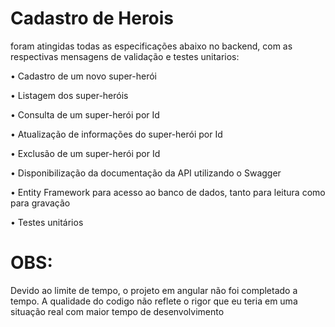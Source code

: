 # Cadastro de Herois

foram atingidas todas as especificações abaixo no backend, com as respectivas mensagens de validação e testes unitarios:


•	Cadastro de um novo super-herói

•	Listagem dos super-heróis

•	Consulta de um super-herói por Id

•	Atualização de informações do super-herói por Id

•	Exclusão de um super-herói por Id

•	Disponibilização da documentação da API utilizando o Swagger

•	Entity Framework para acesso ao banco de dados, tanto para leitura como para gravação

•	Testes unitários


# OBS:
Devido ao limite de tempo, o projeto em angular não foi completado a tempo. 
A qualidade do codigo não reflete o rigor que eu teria em uma situação real com maior tempo de desenvolvimento
